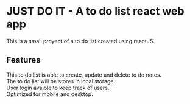 # JUST DO IT - A to do list react web app

This is a small proyect of a to do list created using reactJS.

## Features

This to do list is able to create, update and delete to do notes.
<br>
The to do list will be stores in local storage.
<br>
User login avaible to keep track of users.
<br>
Optimized for mobile and desktop.
